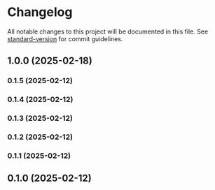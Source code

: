 # Changelog

All notable changes to this project will be documented in this file. See [standard-version](https://github.com/conventional-changelog/standard-version) for commit guidelines.

## 1.0.0 (2025-02-18)

### 0.1.5 (2025-02-12)

### 0.1.4 (2025-02-12)

### 0.1.3 (2025-02-12)

### 0.1.2 (2025-02-12)

### 0.1.1 (2025-02-12)


## 0.1.0 (2025-02-12)
